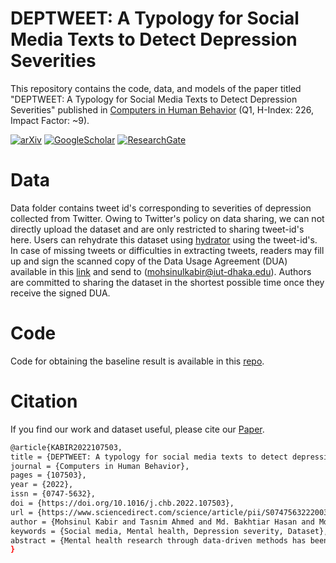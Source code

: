 # DEPTWEET: A Typology for Social Media Texts to Detect Depression Severities
This repository contains the code, data, and models of the paper titled "DEPTWEET: A Typology for Social Media Texts to Detect Depression Severities" published in [Computers in Human Behavior](https://www.journals.elsevier.com/computers-in-human-behavior) (Q1, H-Index: 226, Impact Factor: ~9). 


[![arXiv](https://img.shields.io/badge/arXiv-2305.06595-b31b1b.svg)](https://arxiv.org/abs/2210.05372)
[![GoogleScholar](https://img.shields.io/badge/Google%20Scholar-4285F4?style=flat&logo=Google+Scholar&logoColor=white&color=gray&labelColor=4285F4)](https://tinyurl.com/3spp4bha)
[![ResearchGate](https://img.shields.io/badge/ResearchGate-00CCBB?style=flat&logo=ResearchGate&logoColor=white&color=gray&labelColor=00CCBB)](https://www.researchgate.net/publication/363944652_DEPTWEET_A_typology_for_social_media_texts_to_detect_depression_severities)


# Data
Data folder contains tweet id's corresponding to severities of depression collected from Twitter. Owing to Twitter's policy on data sharing, we can not directly upload the dataset and are only restricted to sharing tweet-id's here. Users can rehydrate this dataset using <a href=https://github.com/DocNow/hydrator>hydrator</a> using the tweet-id's.  <br/>
In case of missing tweets or difficulties in extracting tweets, readers may fill up and sign the scanned copy of the Data Usage Agreement (DUA) available in this [link](https://drive.google.com/file/d/1hXmr680rKtftDNcdj26dkEnLNB8A0bWa/view?usp=sharing) and send to (mohsinulkabir@iut-dhaka.edu). Authors are committed to sharing the dataset in the shortest possible time once they receive the signed DUA. 
# Code
Code for obtaining the baseline result is available in this <a href= https://github.com/tasnim7ahmed/Depression-In-Tweets>repo</a>.
# Citation
If you find our work and dataset useful, please cite our [Paper](https://www.sciencedirect.com/science/article/abs/pii/S0747563222003235).
```bash
@article{KABIR2022107503,
title = {DEPTWEET: A typology for social media texts to detect depression severities},
journal = {Computers in Human Behavior},
pages = {107503},
year = {2022},
issn = {0747-5632},
doi = {https://doi.org/10.1016/j.chb.2022.107503},
url = {https://www.sciencedirect.com/science/article/pii/S0747563222003235},
author = {Mohsinul Kabir and Tasnim Ahmed and Md. Bakhtiar Hasan and Md Tahmid Rahman Laskar and Tarun Kumar Joarder and Hasan Mahmud and Kamrul Hasan},
keywords = {Social media, Mental health, Depression severity, Dataset},
abstract = {Mental health research through data-driven methods has been hindered by a lack of standard typology and scarcity of adequate data. In this study, we leverage the clinical articulation of depression to build a typology for social media texts for detecting the severity of depression. It emulates the standard clinical assessment procedure Diagnostic and Statistical Manual of Mental Disorders (DSM-5) and Patient Health Questionnaire (PHQ-9) to encompass subtle indications of depressive disorders from tweets. Along with the typology, we present a new dataset of 40191 tweets labeled by expert annotators. Each tweet is labeled as ‘non-depressed’ or ‘depressed’. Moreover, three severity levels are considered for ‘depressed’ tweets: (1) mild, (2) moderate, and (3) severe. An associated confidence score is provided with each label to validate the quality of annotation. We examine the quality of the dataset via representing summary statistics while setting strong baseline results using attention-based models like BERT and DistilBERT. Finally, we extensively address the limitations of the study to provide directions for further research.}
}
```
